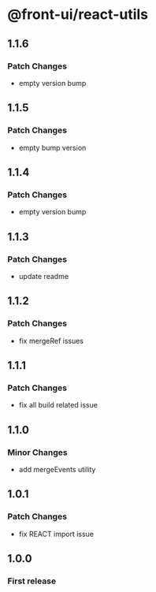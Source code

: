 # @front-ui/react-utils

## 1.1.6

### Patch Changes

- empty version bump

## 1.1.5

### Patch Changes

- empty bump version

## 1.1.4

### Patch Changes

- empty version bump

## 1.1.3

### Patch Changes

- update readme

## 1.1.2

### Patch Changes

- fix mergeRef issues

## 1.1.1

### Patch Changes

- fix all build related issue

## 1.1.0

### Minor Changes

- add mergeEvents utility

## 1.0.1

### Patch Changes

- fix REACT import issue

## 1.0.0

### First release
